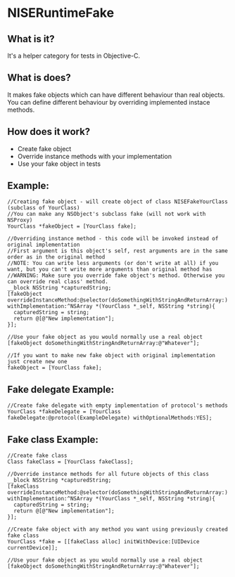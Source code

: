NISERuntimeFake
=

What is it?
-
It's a helper category for tests in Objective-C.

What is does?
-
It makes fake objects which can have different behaviour than real objects.  
You can define different behaviour by overriding implemented instace methods.

How does it work?
-
- Create fake object
- Override instance methods with your implementation
- Use your fake object in tests

Example:
-

    //Creating fake object - will create object of class NISEFakeYourClass (subclass of YourClass)
    //You can make any NSObject's subclass fake (will not work with NSProxy)
    YourClass *fakeObject = [YourClass fake]; 
    
    //Overriding instance method - this code will be invoked instead of original implementation  
    //First argument is this object's self, rest arguments are in the same order as in the original method  
    //NOTE: You can write less arguments (or don't write at all) if you want, but you can't write more arguments than original method has   
    //WARNING: Make sure you override fake object's method. Otherwise you can override real class' method.
    __block NSString *capturedString;
    [fakeObject overrideInstanceMethod:@selector(doSomethingWithStringAndReturnArray:) withImplementation:^NSArray *(YourClass *_self, NSString *string){
      capturedString = string;
      return @[@"New implementation"];
    }];
    
    //Use your fake object as you would normally use a real object
    [fakeObject doSomethingWithStringAndReturnArray:@"Whatever"];
    
    //If you want to make new fake object with original implementation just create new one 
    fakeObject = [YourClass fake];
    
Fake delegate Example:
-

    //Create fake delegate with empty implementation of protocol's methods
    YourClass *fakeDelegate = [YourClass fakeDelegate:@protocol(ExampleDelegate) withOptionalMethods:YES];
    
Fake class Example:
-

    //Create fake class
    Class fakeClass = [YourClass fakeClass];
    
    //Override instance methods for all future objects of this class
    __block NSString *capturedString;
    [fakeClass overrideInstanceMethod:@selector(doSomethingWithStringAndReturnArray:) withImplementation:^NSArray *(YourClass *_self, NSString *string){
      capturedString = string;
      return @[@"New implementation"];
    }];
    
    //Create fake object with any method you want using previously created fake class
    YourClass *fake = [[fakeClass alloc] initWithDevice:[UIDevice currentDevice]];
    
    //Use your fake object as you would normally use a real object
    [fakeObject doSomethingWithStringAndReturnArray:@"Whatever"];


